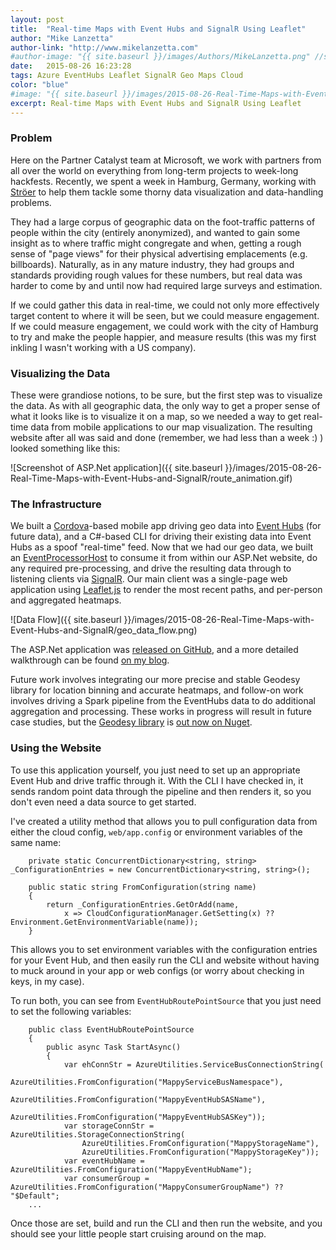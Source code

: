 ```yaml
---
layout: post
title:  "Real-time Maps with Event Hubs and SignalR Using Leaflet"
author: "Mike Lanzetta"
author-link: "http://www.mikelanzetta.com"
#author-image: "{{ site.baseurl }}/images/Authors/MikeLanzetta.png" //should be square dimensions
date:   2015-08-26 16:23:28
tags: Azure EventHubs Leaflet SignalR Geo Maps Cloud
color: "blue"
#image: "{{ site.baseurl }}/images/2015-08-26-Real-Time-Maps-with-Event-Hubs-and-SignalR/route_animation.gif" #should be ~350px tall
excerpt: Real-time Maps with Event Hubs and SignalR Using Leaflet
---
```


### Problem

Here on the Partner Catalyst team at Microsoft, we work with partners from all over the world on everything from long-term projects to week-long hackfests. Recently, we spent a week in Hamburg, Germany, working with [Ströer](http://www.stroeer.com/) to help them tackle some thorny data visualization and data-handling problems. 

They had a large corpus of geographic data on the foot-traffic patterns of people within the city (entirely anonymized), and wanted to gain some insight as to where traffic might congregate and when, getting a rough sense of "page views" for their physical advertising emplacements (e.g. billboards). Naturally, as in any mature industry, they had groups and standards providing rough values for these numbers, but real data was harder to come by and until now had required large surveys and estimation.

If we could gather this data in real-time, we could not only more effectively target content to where it will be seen, but we could measure engagement. If we could measure engagement, we could work with the city of Hamburg to try and make the people happier, and measure results (this was my first inkling I wasn't working with a US company).

### Visualizing the Data

These were grandiose notions, to be sure, but the first step was to visualize the data. As with all geographic data, the only way to get a proper sense of what it looks like is to visualize it on a map, so we needed a way to get real-time data from mobile applications to our map visualization. The resulting website after all was said and done (remember, we had less than a week :) ) looked something like this:

![Screenshot of ASP.Net application]({{ site.baseurl }}/images/2015-08-26-Real-Time-Maps-with-Event-Hubs-and-SignalR/route_animation.gif)

### The Infrastructure

We built a [Cordova](http://cordova.apache.org/)-based mobile app driving geo data into [Event Hubs](http://azure.microsoft.com/en-us/services/event-hubs/) (for future data), and a C#-based CLI for driving their existing data into Event Hubs as a spoof "real-time" feed. Now that we had our geo data, we built an [EventProcessorHost](https://www.nuget.org/packages/Microsoft.Azure.ServiceBus.EventProcessorHost) to consume it from within our ASP.Net website, do any required pre-processing, and drive the resulting data through to listening clients via [SignalR](http://signalr.net/). Our main client was a single-page web application using [Leaflet.js](http://leafletjs.com/) to render the most recent paths, and per-person and aggregated heatmaps.

![Data Flow]({{ site.baseurl }}/images/2015-08-26-Real-Time-Maps-with-Event-Hubs-and-SignalR/geo_data_flow.png)

The ASP.Net application was [released on GitHub](https://github.com/noodlefrenzy/asp-mappy), and a more detailed walkthrough can be found [on my blog](http://www.mikelanzetta.com/2015/08/real-time-mapping-with-signalr-and-event-hubs/).

Future work involves integrating our more precise and stable Geodesy library for location binning and accurate heatmaps, and follow-on work involves driving a Spark pipeline from the EventHubs data to do additional aggregation and processing. These works in progress will result in future case studies, but the [Geodesy library](https://github.com/juergenpf/Geodesy) is [out now on Nuget](http://www.nuget.org/packages/Geodesy/).  

### Using the Website

To use this application yourself, you just need to set up an appropriate Event Hub and drive traffic through it. With the CLI I have checked in, it sends random point data through the pipeline and then renders it, so you don't even need a data source to get started.

I've created a utility method that allows you to pull configuration data from either the cloud config, `web/app.config` or environment variables of the same name:

```
    private static ConcurrentDictionary<string, string> _ConfigurationEntries = new ConcurrentDictionary<string, string>();

    public static string FromConfiguration(string name)
    {
        return _ConfigurationEntries.GetOrAdd(name, 
            x => CloudConfigurationManager.GetSetting(x) ?? Environment.GetEnvironmentVariable(name));
    }
```

This allows you to set environment variables with the configuration entries for your Event Hub, and then easily run the CLI and website without having to muck around in your app or web configs (or worry about checking in keys, in my case).

To run both, you can see from `EventHubRoutePointSource` that you just need to set the following variables:

```
    public class EventHubRoutePointSource
    {
        public async Task StartAsync()
        {
            var ehConnStr = AzureUtilities.ServiceBusConnectionString(
                AzureUtilities.FromConfiguration("MappyServiceBusNamespace"),
                AzureUtilities.FromConfiguration("MappyEventHubSASName"),
                AzureUtilities.FromConfiguration("MappyEventHubSASKey"));
            var storageConnStr = AzureUtilities.StorageConnectionString(
                AzureUtilities.FromConfiguration("MappyStorageName"),
                AzureUtilities.FromConfiguration("MappyStorageKey"));
            var eventHubName = AzureUtilities.FromConfiguration("MappyEventHubName");
            var consumerGroup = AzureUtilities.FromConfiguration("MappyConsumerGroupName") ?? "$Default";
    ...
```

Once those are set, build and run the CLI and then run the website, and you should see your little people start cruising around on the map. 
